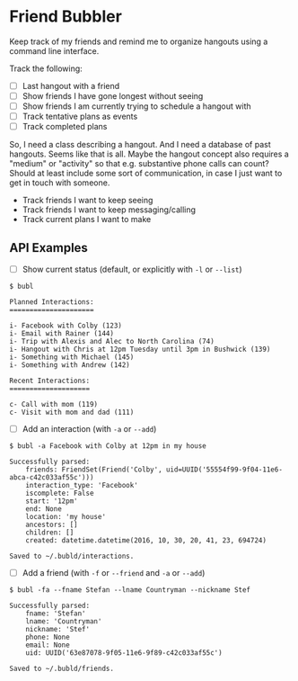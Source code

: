 # Friend Bubbler

Keep track of my friends and remind me to organize hangouts using a command
line interface.

Track the following:

- [ ] Last hangout with a friend
- [ ] Show friends I have gone longest without seeing
- [ ] Show friends I am currently trying to schedule a hangout with
- [ ] Track tentative plans as events
- [ ] Track completed plans

So, I need a class describing a hangout. And I need a database of past
hangouts. Seems like that is all. Maybe the hangout concept also requires a
"medium" or "activity" so that e.g. substantive phone calls can count? Should
at least include some sort of communication, in case I just want to get in
touch with someone.

- Track friends I want to keep seeing
- Track friends I want to keep messaging/calling
- Track current plans I want to make

## API Examples

- [ ] Show current status (default, or explicitly with `-l` or `--list`)

```
$ bubl

Planned Interactions:
=====================

i- Facebook with Colby (123)
i- Email with Rainer (144)
i- Trip with Alexis and Alec to North Carolina (74)
i- Hangout with Chris at 12pm Tuesday until 3pm in Bushwick (139)
i- Something with Michael (145)
i- Something with Andrew (142)

Recent Interactions:
====================

c- Call with mom (119)
c- Visit with mom and dad (111)
```

- [ ] Add an interaction (with `-a` or `--add`)

```
$ bubl -a Facebook with Colby at 12pm in my house

Successfully parsed:
    friends: FriendSet(Friend('Colby', uid=UUID('55554f99-9f04-11e6-abca-c42c033af55c')))
    interaction_type: 'Facebook'
    iscomplete: False
    start: '12pm'
    end: None
    location: 'my house'
    ancestors: []
    children: []
    created: datetime.datetime(2016, 10, 30, 20, 41, 23, 694724)

Saved to ~/.bubld/interactions.
```

- [ ] Add a friend (with `-f` or `--friend` and `-a` or `--add`)

```
$ bubl -fa --fname Stefan --lname Countryman --nickname Stef

Successfully parsed:
    fname: 'Stefan'
    lname: 'Countryman'
    nickname: 'Stef'
    phone: None
    email: None
    uid: UUID('63e87078-9f05-11e6-9f89-c42c033af55c')

Saved to ~/.bubld/friends.
```
